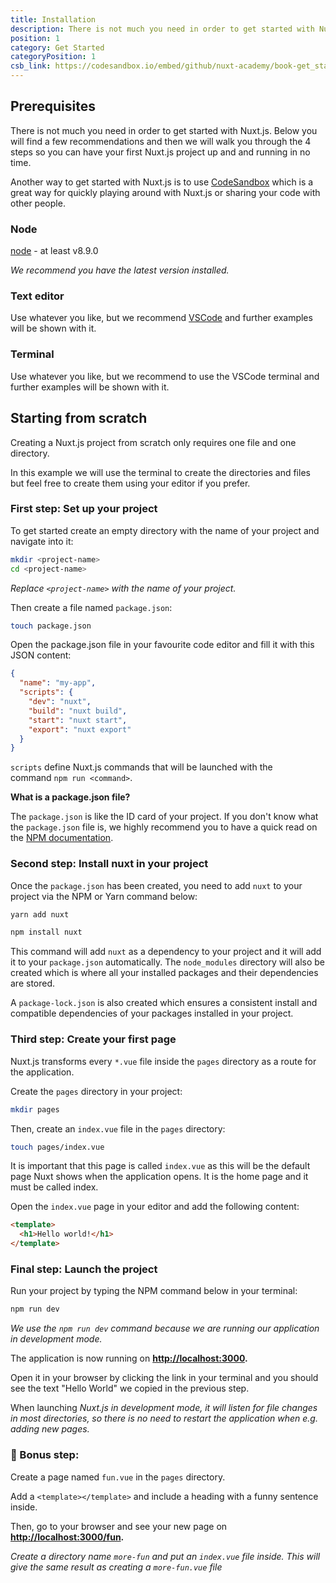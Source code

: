 ```yaml
---
title: Installation
description: There is not much you need in order to get started with Nuxt.js. Below you will find a few recommendations and then we will walk you through the 4 steps so you can have your first Nuxt.js project up and and running in no time.
position: 1
category: Get Started
categoryPosition: 1
csb_link: https://codesandbox.io/embed/github/nuxt-academy/book-get_started/tree/master/01_installation?fontsize=14&hidenavigation=1&theme=dark
---
```


## Prerequisites

There is not much you need in order to get started with Nuxt.js. Below you will find a few recommendations and then we will walk you through the 4 steps so you can have your first Nuxt.js project up and and running in no time. 

<base-alert type="info">

Another way to get started with Nuxt.js is to use [CodeSandbox](https://template.nuxtjs.org) which is a great way for quickly playing around with Nuxt.js or sharing your code with other people. 

</base-alert>

### Node

[node](https://nodejs.org/en/download/) - at least v8.9.0

*We recommend you have the latest version installed.* 

### Text editor

Use whatever you like, but we recommend [VSCode](https://code.visualstudio.com/) and further examples will be shown with it.

### Terminal

Use whatever you like, but we recommend to use the VSCode terminal and further examples will be shown with it.

## Starting from scratch

Creating a Nuxt.js project from scratch only requires one file and one directory.

In this example we will use the terminal to create the directories and files but feel free to create them using your editor if you prefer. 

### First step: Set up your project

To get started create an empty directory with the name of your project and navigate into it:

```bash
mkdir <project-name>
cd <project-name>
```

*Replace `<project-name>` with the name of your project.*

Then create a file named `package.json`:

```bash
touch package.json
```

Open the package.json file in your favourite code editor and fill it with this JSON content: 

```json
{
  "name": "my-app",
  "scripts": {
    "dev": "nuxt",
    "build": "nuxt build",
    "start": "nuxt start",
    "export": "nuxt export"
  }
}
```

`scripts` define Nuxt.js commands that will be launched with the command `npm run <command>`.

<base-alert type="info"> 

**What is a package.json file?**

</base-alert>

The `package.json` is like the ID card of your project. If you don't know what the `package.json` file is, we highly recommend you to have a quick read on the [NPM documentation](https://docs.npmjs.com/creating-a-package-json-file).

### Second step: Install nuxt in your project

Once the `package.json` has been created, you need to add `nuxt` to your project via the NPM or Yarn command below:

<code-group>
  <code-block label="Yarn" active>

  ```bash
  yarn add nuxt
  ```

  </code-block>
  <code-block label="NPM" >

  ```bash
  npm install nuxt
  ```

  </code-block>
</code-group>

This command will add `nuxt` as a dependency to your project and it will add it to your `package.json` automatically. The `node_modules` directory will also be created which is where all your installed packages and their dependencies are stored. 

<base-alert type="info"> 

A `package-lock.json` is also created which ensures a consistent install and compatible dependencies of your packages installed in your project.

</base-alert>

### Third step: Create your first page

Nuxt.js transforms every `*.vue` file inside the `pages` directory as a route for the application.

Create the `pages` directory in your project:

```bash
mkdir pages
```

Then, create an `index.vue` file in the `pages` directory:

```bash
touch pages/index.vue
```

It is important that this page is called `index.vue` as this will be the default page Nuxt shows when the application opens. It is the home page and it must be called index.

Open the `index.vue` page in your editor and add the following content:

```html
<template>
  <h1>Hello world!</h1>
</template>
```

### Final step: **Launch the project**

Run your project by typing the NPM command below in your terminal:

```bash
npm run dev
```

<base-alert type="info"> 

*We use the `npm run dev` command because we are running our application in development mode.*

</base-alert>

The application is now running on **[http://localhost:3000](http://localhost:3000/).** 

Open it in your browser by clicking the link in your terminal and you should see the text "Hello World" we copied in the previous step. 

<base-alert type="info"> 

When launching *Nuxt.js in development mode, it will listen for file changes in most directories, so there is no need to restart the application when e.g. adding new pages.*

</base-alert>

<code-sandbox :src="csb_link"></code-sandbox>

### 🍄 Bonus step:

Create a page named `fun.vue` in the `pages` directory. 

Add a `<template></template>` and include a heading with a funny sentence inside. 

Then, go to your browser and see your new page on **[http://localhost:3000/fun](http://localhost:3000/fun).**

<base-alert type="info"> 

*Create a directory name `more-fun` and put an `index.vue` file inside. This will give the same result as creating a `more-fun.vue` file*

</base-alert>
